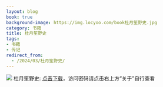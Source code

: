 ```yaml
---
layout: blog
book: true
background-image: https://img.locyoo.com/book杜月笙野史.jpg
category: 书籍
title: 杜月笙野史
tags:
- 书籍
- 传记
redirect_from:
  - /2024/03/杜月笙野史/
---
```

![](https://img.locyoo.com/book杜月笙野史.jpg)
杜月笙野史: <a name = "ref1" href="https://url18.ctfile.com/f/50983618-1051397059-d8d20f?p=3619">点击下载</a>，访问密码请点击右上方“关于”自行查看